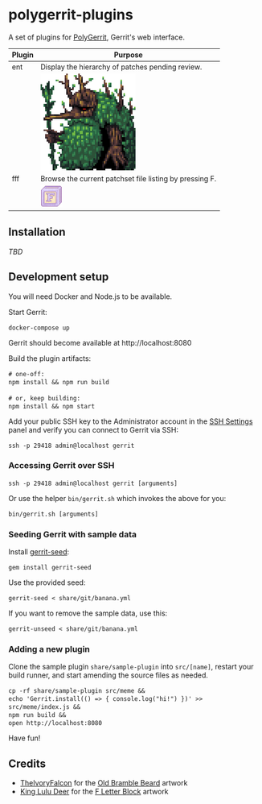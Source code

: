 # polygerrit-plugins

A set of plugins for [PolyGerrit][pg], Gerrit's web interface.

Plugin | Purpose
------ | -------
ent    | Display the hierarchy of patches pending review.
       | ![ent](share/images/old-bramble-beard-by-TheIvoryFalcon.png)
fff    | Browse the current patchset file listing by pressing F.
       | ![fff](share/images/f_letter_block_by_king_lulu_deer-dcnc98n.gif)

## Installation

_TBD_

## Development setup

You will need Docker and Node.js to be available.

Start Gerrit:

    docker-compose up

Gerrit should become available at http://localhost:8080

Build the plugin artifacts:

```shell
# one-off:
npm install && npm run build

# or, keep building:
npm install && npm start
```

Add your public SSH key to the Administrator account in the [SSH
Settings][g-sshs] panel and verify you can connect to Gerrit via SSH:

    ssh -p 29418 admin@localhost gerrit

### Accessing Gerrit over SSH

    ssh -p 29418 admin@localhost gerrit [arguments]

Or use the helper `bin/gerrit.sh` which invokes the above for you:

    bin/gerrit.sh [arguments]

### Seeding Gerrit with sample data

Install [gerrit-seed][gh-gs]:

    gem install gerrit-seed

Use the provided seed:

    gerrit-seed < share/git/banana.yml

If you want to remove the sample data, use this:

    gerrit-unseed < share/git/banana.yml

### Adding a new plugin

Clone the sample plugin `share/sample-plugin` into `src/[name]`, restart
your build runner, and start amending the source files as needed.

```shell
cp -rf share/sample-plugin src/meme &&
echo 'Gerrit.install(() => { console.log("hi!") })' >> src/meme/index.js &&
npm run build &&
open http://localhost:8080
```

Have fun!

## Credits

- [TheIvoryFalcon][da-tif] for the [Old Bramble Beard][da-obb] artwork
- [King Lulu Deer][da-kld] for the [F Letter Block][da-flb] artwork

[da-flb]: https://www.deviantart.com/king-lulu-deer/art/F-Letter-Block-764797127
[da-kld]: https://www.deviantart.com/king-lulu-deer
[da-obb]: https://www.deviantart.com/theivoryfalcon/art/Old-Bramble-Beard-636075930
[da-tif]: https://www.deviantart.com/theivoryfalcon
[g-sshs]: http://localhost:8080/settings/#SSHKeys
[gh-gs]: https://github.com/amireh/gerrit-seed
[pg]: https://www.gerritcodereview.com/dev-polygerrit.html

